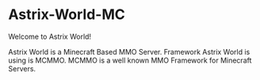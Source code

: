 # Astrix-World-MC
Welcome to Astrix World!

Astrix World is a Minecraft Based MMO Server. Framework Astrix World is using is MCMMO. MCMMO is a well known MMO Framework for Minecraft Servers.
